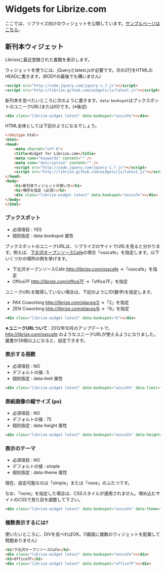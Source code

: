 # Widgets for Librize.com

ここでは、リブライズ向けのウィジェットを公開しています。[サンプルページはこちら](http://librize.github.com/widgets/sample.html)。

## 新刊本ウィジェット

Librizeに最近登録された書籍を表示します。

ウィジェットを使うには、jQueryとlatest.jsが必要です。次の2行をHTMLのHEADに書きます。(BODYの最後でも構いません)

```html
<script src="http://code.jquery.com/jquery-1.7.js"></script>
<script src="http://librize.github.com/widgets/js/latest.js"></script>
```

新刊本を並べたいところに次のように書きます。```data-bookspot```はブックスポットのユニークURL(またはID)です。(※後述)


```html
<div class="librize-widget latest" data-bookspot="osscafe"></div>
```

HTML全体としては下記のようになるでしょう。

```html
<!doctype html>
<html>
<head>
	<meta charset="utf-8">
	<title>Widget for Librize.com</title>
	<meta name="keywords" content="" />
	<meta name="description" content="" />
	<script src="http://code.jquery.com/jquery-1.7.js"></script>
	<script src="http://librize.github.com/widgets/js/latest.js"></script>
</head>
<body>
	<h1>新刊本ウィジェットの使い方</h1>
	<h2>場所を指定 (必須)</h2>
	<div class="librize-widget latest" data-bookspot="osscafe"></div>
</body>
</html>
```

### ブックスポット

* 必須項目 : YES
* 個別指定 : data-bookspot 属性

ブックスポットのユニークURLは、リブライズのサイトでURLを見ると分かります。例えば、[下北沢オープンソースCafe](http://librize.com/osscafe)の場合「osscafe」を指定します。以下いくつかの場所の例を挙げます。

* 下北沢オープンソースCafe http://librize.com/osscafe →「osscafe」を指定
* Office7F http://librize.com/office7F →「office7F」を指定

ユニークURLを取得していない場合は、下記のようにID(数字)を指定します。

* PAX Coworking http://librize.com/places/2 →「2」を指定
* ZEN Coworking http://librize.com/places/6 →「6」を指定

```html
<div class="librize-widget latest" data-bookspot="6"></div>
```

**※ユニークURLついて** : 2012年10月のアップデートで、 http://librize.com/osscafe のようなユニークURLが使えるようになりました。蔵書が29冊以上になると、設定できます。

### 表示する冊数

* 必須項目 : NO
* デフォルトの値 : 5
* 個別指定 : data-limit 属性

```html
<div class="librize-widget latest" data-bookspot="osscafe" data-limit="3"></div>
```

### 表紙画像の縦サイズ (px)

* 必須項目 : NO
* デフォルトの値 : 75
* 個別指定 : data-height 属性

```html
<div class="librize-widget latest" data-bookspot="osscafe" data-height="180"></div>
```

### 表示のテーマ

* 必須項目 : NO
* デフォルトの値 : simple
* 個別指定 : data-theme 属性

現在、設定可能なのは「simple」または「none」のふたつです。

なお、「none」を指定した場合は、CSSスタイルが適用されません。埋め込むサイトのCSSで見た目を調整して下さい。

```html
<div class="librize-widget latest" data-bookspot="osscafe" data-theme="none"></div>
```

### 複数表示するには?

使いたいところに、DIVを並べればOK。(1画面に複数のウィジェットを配置して問題ありません)

```html
<h2>下北沢オープンソースCafe</h2>
<div class="librize-widget latest" data-bookspot="osscafe"></div>
<h2>Office7F</h2>
<div class="librize-widget latest" data-bookspot="office7F"></div>
```